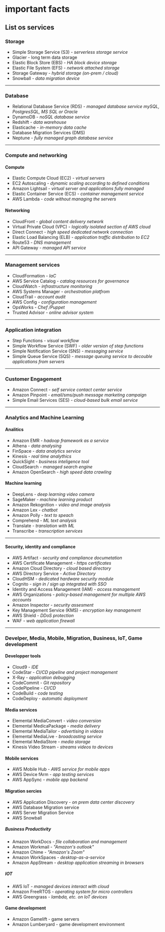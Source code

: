 # important facts

## List os services

### Storage

- Simple Storage Service (S3) - _serverless storage service_
- Glacier - long term data storage
- Elastic Block Store (EBS) - _HA block device storage_
- Elastic File System (EFS) - _network attached storage_
- Storage Gateway - _hybrid storage (on-prem / cloud)_
- Snowball - _data migration device_

---

### Database

- Relational Database Service (RDS) - _managed database service mySQL, PostgresSQL, MS SQL or Oracle_
- DynamoDB - _noSQL database service_
- Redshift - _data warehouse_
- Elasticache - _in-memory data cache_
- Database Migration Services (DMS)
- Neptune - _fully managed graph database service_

---

### Compute and networking

#### Compute

- Elastic Compute Cloud (EC2) - _virtual servers_
- EC2 Autoscaling - _dynamic scaling according to defined conditions_
- Amazon Lightsail - _virtual server and applications fully managed_
- Elastic Container Service (ECS) - _container management service_
- AWS Lambda - _code without managing the servers_

#### Networking

- CloudFront - _global content delivery network_
- Virtual Private Cloud (VPC) - _logically isolated section of AWS cloud_
- Direct Connect - _high speed dedicated network connection_
- Elastic Load Balancing (ELB) - _application traffic distribution to EC2_
- Route53 - _DNS management_
- API Gateway - _managed API service_

---

### Management services

- CloudFormation - _IaC_
- AWS Service Catalog - _catalog resources for governance_
- CloudWatch - _infrastructure monitoring_
- AWS Systems Manager - _orchestration platfrom_
- CloudTrail  - _account audit_
- AWS Config - _configuration management_
- OpsWorks - _Chef /Puppet_
- Trusted Advisor - _online advisor system_

---

### Application integration

- Step Functions - _visual workflow_
- Simple Workflow Service (SWF) - _older version of step functions_
- Simple Notification Service (SNS) - _messaging service_
- Simple Queue Service (SQS) - _message queuing service to decouble applications from servers_

---

### Customer Engagement

- Amazon Connect - _self service contact center service_
- Amazon Pinpoint - _email/sms/push message marketing campaign_
- Simple Email Services (SES) - _cloud-based bulk email service_

---

### Analytics and Machine Learning

#### Analitics

- Amazon EMR - _hadoop framework as a service_
- Athena - _data analysing_
- FinSpace - _data analytics service_
- Kinesis - _real time analythics_
- QuickSight - _business inteligence tool_
- CloudSearch - _managed search engine_
- Amazon OpenSearch - _high speed data crawling_

#### Machine learning

- DeepLens - _deep learning video camera_
- SageMaker - _machine learning product_
- Amazon Rekognition - _video and image analysis_
- Amazon Lex - _chatbot_
- Amazon Polly - _text to speach_
- Comprehend - _ML text analysis_
- Translate - _translation with ML_
- Transcribe - _transcription services_

---

#### Security, identity and compliance

- AWS Artifact - _security and compliance documetation_
- AWS Certificate Management - _https certificates_
- Amazon Cloud Directory - _cloud based directory_
- AWS Directory Service - _Active Directory_
- CloudHSM - _dedicated hardware security module_
- Cognito - _sign in / sign up integrated with SSO_
- Identity and Access Management (IAM) - _access management_
- AWS Organizations - _policy-based management for multiple AWS accounts_
- Amazon Inspector - _security assesment_
- Key Management Service (KMS) - _encryption key management_
- AWS Shield - _DDoS protection_
- WAF - _web application firewall_

---

### Develper, Media, Mobile, Migration, Business, IoT, Game development

#### Developper tools

- Cloud9 - _IDE_
- CodeStar - _CI/CD pipeline and project management_
- X-Ray - _application debugging_
- CodeCommit - _Git repository_
- CodePipeline - _CI/CD_
- CodeBuild - _code testing_
- CodeDeploy - _automatic deployment_

#### Media services

- Elemental MediaConvert - _video conversion_
- Elemental MedicaPackage - _media delivery_
- Elemental MediaTailor - _advertising in videos_
- Elemental MediaLive - _broadcasting service_
- Elemental MediaStore - _media storage_
- Kinesis Video Stream - _streams videos to devices_

#### Mobile services

- AWS Mobile Hub - _AWS service for mobile apps_
- AWS Device fArm - _app testing services_
- AWS AppSync - _mobile app backend_

#### Migration sercies

- AWS Application Discovery - _on prem data center discovery_
- AWS Database Migration service
- AWS Server Migration Service
- AWS Snowball

##### Business Productivity

- Amazon WorkDocs - _file collaboration and management_
- Amazon Workmail  - _"Amazon's outlook"_
- Amazon Chime - _"Amazon's Zoom"_
- Amazon WorkSpaces - _desktop-as-a-service_
- Amazon AppStream - _desktop application streaming in browsers_

##### IOT

- AWS IoT - _managed devices interact with cloud_
- Amazon FreeRTOS - _operating system for micro controllers_
- AWS Greengrass - _lambda, etc. on IoT devices_

#### Game development

- Amazon Gamelift - game servers
- Amazon Lumberyard - game development environment

